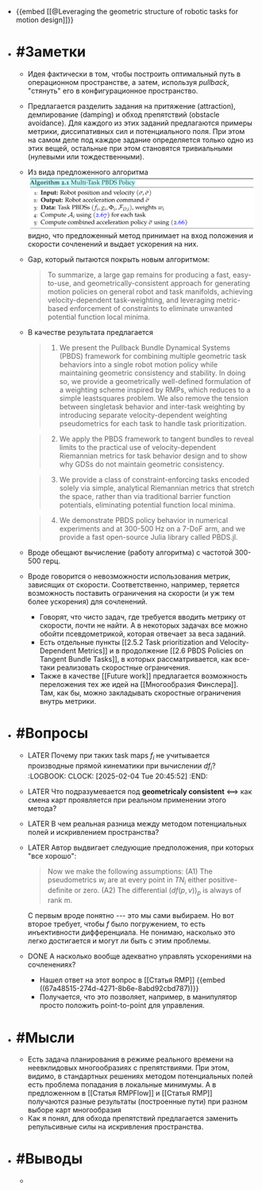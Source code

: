- {{embed [[@Leveraging the geometric structure of robotic tasks for motion design]]}}
- # #Заметки
	- Идея фактически в том, чтобы построить оптимальный путь в операционном пространстве, а затем, используя _pullback_, "стянуть" его в конфигурационное пространство.
	- Предлагается разделить задания на притяжение (attraction), демпирование (damping) и обход препятствий (obstacle avoidance). Для каждого из этих заданий предлагаются примеры метрики, диссипативных сил и потенциального поля. При этом на самом деле под каждое задание определяется только одно из этих вещей, остальные при этом становятся тривиальными (нулевыми или тождественными).
	- Из вида предложенного алгоритма ![image.png](../assets/image_1738655381759_0.png) видно, что предложенный метод принимает на вход положения и скорости сочленений и выдает ускорения на них.
	- Gap, который пытаются покрыть новым алгоритмом:
	  > To summarize, a large gap remains for producing a fast, easy-to-use, and geometrically-consistent approach for generating motion policies on general robot and task manifolds, achieving velocity-dependent task-weighting, and leveraging metric-based enforcement of constraints to eliminate unwanted potential function local minima.
	- В качестве результата предлагается
	  > 1) We present the Pullback Bundle Dynamical Systems (PBDS) framework for combining multiple geometric task behaviors into a single robot motion policy while maintaining geometric consistency and stability. In doing so, we provide a geometrically well-defined formulation of a weighting scheme inspired by RMPs, which reduces to a simple leastsquares problem. We also remove the tension between singletask behavior and inter-task weighting by introducing separate velocity-dependent weighting pseudometrics for each task to handle task prioritization.
	  
	  > 2) We apply the PBDS framework to tangent bundles to reveal limits to the practical use of velocity-dependent Riemannian metrics for task behavior design and to show why GDSs do not maintain geometric consistency. 
	  
	  > 3) We provide a class of constraint-enforcing tasks encoded solely via simple, analytical Riemannian metrics that stretch the space, rather than via traditional barrier function potentials, eliminating potential function local minima. 
	  
	  > 4) We demonstrate PBDS policy behavior in numerical experiments and at 300-500 Hz on a 7-DoF arm, and we provide a fast open-source Julia library called PBDS.jl.
	- Вроде обещают вычисление (работу алгоритма) с частотой 300-500 герц.
	- Вроде говорится о невозможности использования метрик, зависящих от скорости. Соответственно, например, теряется возможность поставить ограничения на скорости (и уж тем более ускорения) для сочленений.
		- Говорят, что чисто задач, где требуется вводить метрику от скорости, почти не найти. А в некоторых задачах все можно обойти псевдометрикой, которая отвечает за веса заданий.
		- Есть отдельные пункты [[2.5.2 Task prioritization and Velocity-Dependent Metrics]] и в продолжение [[2.6 PBDS Policies on Tangent Bundle Tasks]], в которых рассматривается, как все-таки реализовать скоростные ограничения.
		- Также в качестве [[Future work]] предлагается возможность переложения тех же идей на [[Многообразия Финслера]]. Там, как бы, можно закладывать скоростные ограничения внутрь метрики.
- # #Вопросы
	- LATER Почему при таких task maps $f_i$ не учитывается производные прямой кинематики при вычислении $df_i$?
	  :LOGBOOK:
	  CLOCK: [2025-02-04 Tue 20:45:52]
	  :END:
	- LATER Что подразумевается под __geometricaly consistent__ <==> как смена карт проявляется при реальном применении этого метода?
	- LATER В чем реальная разница между методом потенциальных полей и искривлением пространства?
	- LATER Автор выдвигает следующие предположения, при которых "все хорошо":
	  > Now we make the following assumptions: 
	  (A1) The pseudometrics $w_i$ are at every point in $TN_i$ either positive-definite or zero. 
	  (A2) The differential $(d f(p,v))_p$ is always of rank m. 
	  
	  С первым вроде понятно --- это мы сами выбираем. Но вот второе требует, чтобы $f$ было погружением, то есть инъективности дифференциала. Не понимаю, насколько это легко достигается и могут ли быть с этим проблемы.
	- DONE А насколько вообще адекватно управлять ускорениями на сочленениях?
		- Нашел ответ на этот вопрос в [[Статья RMP]] 
		  {{embed ((67a48515-274d-4271-8b6e-8abd92cbd787))}}
		- Получается, что это позволяет, например, в манипулятор просто положить point-to-point для управления.
- # #Мысли
	- Есть задача планирования в режиме реального времени на неевклидовых многообразиях с препятствиями. При этом, видимо, в стандартных решениях методом потенциальных полей есть проблема попадания в локальные минимумы. А в предложенном в [[Статья RMPFlow]] и [[Статья RMP]] получаются разные результаты (построенные пути) при разном выборе карт многообразия
	- Как я понял, для обхода препятствий предлагается заменить репульсивные силы на искривления пространства.
- # #Выводы
	-